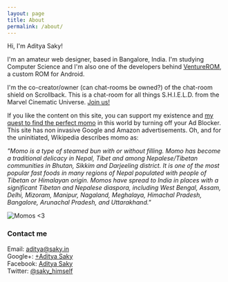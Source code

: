 ```yaml
---
layout: page
title: About
permalink: /about/
---
```


Hi, I'm Aditya Saky!

I'm an amateur web designer, based in Bangalore, India. I'm studying Computer Science and I'm also one of the developers behind <a href="http://venturerom.com" target="_blank">VentureROM</a>, a custom ROM for Android.

I'm the co-creator/owner (can chat-rooms be owned?) of the chat-room shield on Scrollback. This is a chat-room for all things S.H.I.E.L.D. from the Marvel Cinematic Universe. <a href="http://scrollback.io/shield" target="_blank">Join us!</a>

If you like the content on this site, you can support my existence and <a href="http://saky.in/momos" target="_blank">my quest to find the perfect momo</a> in this world by turning off your Ad Blocker. This site has non invasive Google and Amazon advertisements. Oh, and for the uninitiated, Wikipedia describes momo as:

<i>"Momo is a type of steamed bun with or without filling. Momo has become a traditional delicacy in Nepal, Tibet and among Nepalese/Tibetan communities in Bhutan, Sikkim and Darjeeling district. It is one of the most popular fast foods in many regions of Nepal populated with people of Tibetan or Himalayan origin. Momos have spread to India in places with a significant Tibetan and Nepalese diaspora, including West Bengal, Assam, Delhi, Mizoram, Manipur, Nagaland, Meghalaya, Himachal Pradesh, Bangalore, Arunachal Pradesh, and Uttarakhand."</i>

![Momos <3](http://saky.in/images/momo.jpg "Taken from Wikipedia")

### Contact me

Email: [aditya@saky.in](mailto:aditya@saky.in)
<br>
Google+: <a href="http://google.com/+AdityaSaky" target="_blank">+Aditya Saky</a>
<br>
Facebook: <a href="http://fb.me/AdityaSaky" target="_blank">Aditya Saky</a>
<br>
Twitter: <a href="https://twitter.com/saky_himself" target="_blank">@saky_himself</a>
